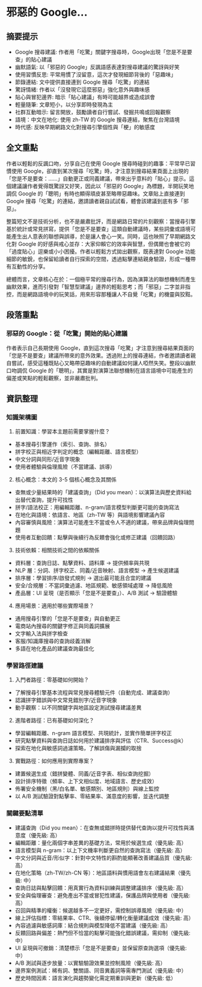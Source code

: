 # 邪惡的 Google...

## 摘要提示
- Google 搜尋建議: 作者用「吃驚」關鍵字搜尋時，Google出現「您是不是要查」的貼心建議
- 幽默語氣: 以「邪惡的 Google」反諷語感表達對搜尋建議的驚訝與好笑
- 使用習慣反思: 平常用慣了沒留意，這次才發現細節背後的「惡趣味」
- 節錄連結: 文中提供直接連到 Google 搜尋「吃驚」的連結
- 驚訝情緒: 作者以「沒發現它這麼邪惡」強化意外與趣味感
- 貼心與冒犯邊界: 暗示「貼心建議」有時可能越界或造成誤會
- 輕量隨筆: 文章短小，以分享即時發現為主
- 社群互動暗示: 留言開放，鼓勵讀者自行嘗試、發掘共鳴或回報觀察
- 語境：中文在地化: 使用 zh-TW 的 Google 搜尋連結，聚焦在台灣語境
- 時代感: 反映早期網路文化對搜尋引擎個性與「梗」的敏感度

## 全文重點
作者以輕鬆的反諷口吻，分享自己在使用 Google 搜尋時碰到的趣事：平常早已習慣使用 Google，卻直到某次搜尋「吃驚」時，才注意到搜尋結果頁面上出現的「您是不是要查：……」自動更正或同義建議，帶來出乎意料的「貼心」提示。這個建議讓作者覺得既驚訝又好笑，因此以「邪惡的 Google」為標題，半開玩笑地調侃 Google 的「聰明」有時也顯得頑皮甚至略帶惡趣味。文章貼上直接連到 Google 搜尋「吃驚」的連結，邀請讀者親自試試看，體會該建議到底有多「邪惡」。

整篇短文不是技術分析，也不是嚴肅批評，而是網路日常的片刻觀察：當搜尋引擎基於統計或常見拼寫，提供「您是不是要查」這類自動建議時，某些詞彙或語境可能產生出人意表的聯想與誤導，於是讓人會心一笑。同時，這也映照了早期網路文化對 Google 的好感與戒心並存：大家仰賴它的效率與智慧，但偶爾也會被它的「過度貼心」逗樂或小小困擾。作者以輕鬆方式拋出觀察，既表達對 Google 功能細節的敏銳，也保留給讀者自行探索的空間，透過點擊連結親身驗證，形成一種帶有互動性的分享。

總體而言，文章核心在於：一個極平常的搜尋行為，因為演算法的聯想機制而產生幽默效果，進而引發對「智慧型建議」邊界的輕鬆思考；而「邪惡」二字並非指控，而是網路語境中的玩笑話，用來形容那種讓人不自覺「吃驚」的機靈與狡黠。

## 段落重點
### 邪惡的 Google：從「吃驚」開始的貼心建議
作者表示自己長期使用 Google，直到這次搜尋「吃驚」才注意到搜尋結果頁面的「您是不是要查」建議所帶來的意外效果。透過附上的搜尋連結，作者邀請讀者親自嘗試，感受這種既貼心又略帶惡趣味的自動建議如何讓人啞然失笑。整段以幽默口吻調侃 Google 的「聰明」，其實是對演算法聯想機制在語言語境中可能產生的偏差或笑點的輕鬆觀察，並非嚴肅批判。

## 資訊整理

### 知識架構圖
1. 前置知識：學習本主題前需要掌握什麼？
- 基本搜尋引擎運作（索引、查詢、排名）
- 拼字校正與相近字判定的概念（編輯距離、語言模型）
- 中文分詞與同形/近音字現象
- 使用者體驗與倫理風險（不當建議、誤導）

2. 核心概念：本文的 3-5 個核心概念及其關係
- 查無或少量結果時的「建議查詢」（Did you mean）：以演算法與歷史資料給出替代查詢，提升可找性
- 拼字/語法校正：用編輯距離、n-gram/語言模型判斷更可能的查詢寫法
- 在地化與語境：依語言、地區（zh-TW 等）與語境影響建議內容
- 內容審慎與風險：演算法可能產生不當或令人不適的建議，帶來品牌與倫理問題
- 使用者互動回饋：點擊與後續行為反饋會強化或修正建議（回饋回路）

3. 技術依賴：相關技術之間的依賴關係
- 資料層：查詢日誌、點擊資料、語料庫 → 提供頻率與共現
- NLP 層：分詞、拼字校正、同義/近音映射、語言模型 → 產生候選建議
- 排序層：學習排序/啟發式規則 → 選出最可能且合宜的建議
- 安全/合規層：不當詞彙過濾、地區規範、敏感領域處理 → 降低風險
- 產品層：UI 呈現（是否顯示「您是不是要查」）、A/B 測試 → 驗證體驗

4. 應用場景：適用於哪些實際場景？
- 通用搜尋引擎的「您是不是要查」與自動更正
- 電商站內搜尋的關鍵字修正與同義詞擴展
- 文字輸入法與拼字檢查
- 客服/知識庫搜尋的查詢歧義消解
- 多語在地化產品的建議查詢最佳化

### 學習路徑建議
1. 入門者路徑：零基礎如何開始？
- 了解搜尋引擎基本流程與常見搜尋體驗元件（自動完成、建議查詢）
- 認識拼字錯誤與中文常見錯別字/近音字現象
- 動手觀察：以不同關鍵字與地區設定測試搜尋建議差異

2. 進階者路徑：已有基礎如何深化？
- 學習編輯距離、n-gram 語言模型、共現統計，並實作簡單拼字校正
- 研究點擊資料與查詢日誌如何用於建議排序與評估（CTR、Success@k）
- 探索在地化與敏感詞過濾策略，了解誤傷與漏攔的取捨

3. 實戰路徑：如何應用到實際專案？
- 建置候選生成（錯拼變體、同義/近音字表、相似查詢挖掘）
- 設計排序特徵（頻率、上下文相似度、地域語言、歷史成效）
- 佈署安全機制（黑/白名單、敏感類別、地區規則）與線上監控
- 以 A/B 測試驗證對點擊率、零結果率、滿意度的影響，並迭代調整

### 關鍵要點清單
- 建議查詢（Did you mean）：在查無或錯拼時提供替代查詢以提升可找性與滿意度（優先級: 高）
- 編輯距離：量化兩個字串差異的基礎方法，常用於候選生成（優先級: 高）
- 語言模型與 n-gram：以上下文機率判斷更自然的查詢寫法（優先級: 高）
- 中文分詞與近音/形似字：針對中文特性的斟酌能顯著改善建議品質（優先級: 高）
- 在地化策略（zh-TW/zh-CN 等）：地區語料與慣用語會左右建議結果（優先級: 中）
- 查詢日誌與點擊回饋：用真實行為資料訓練與調整建議排序（優先級: 高）
- 安全與倫理審查：避免產出不當或冒犯性建議，保護品牌與使用者（優先級: 高）
- 召回與精準的權衡：候選越多不一定更好，需控制誤導風險（優先級: 中）
- 線上評估指標：零結果率、CTR、後續停留/轉化衡量建議成效（優先級: 高）
- 內容過濾與敏感詞庫：結合規則與模型降低不當建議（優先級: 高）
- 反饋回路與偏差：熱門但不恰當的點擊可能強化錯誤建議，需抑制（優先級: 中）
- UI 呈現與可撤銷：清楚標示「您是不是要查」並保留原查詢選項（優先級: 中）
- A/B 測試與逐步放量：以實驗驗證效果並控制風險（優先級: 高）
- 邊界案例測試：稀有詞、雙關語、同音異義詞等需專門測試（優先級: 中）
- 歷史時間因素：語言演化與趨勢變化需定期重訓與更新（優先級: 低）